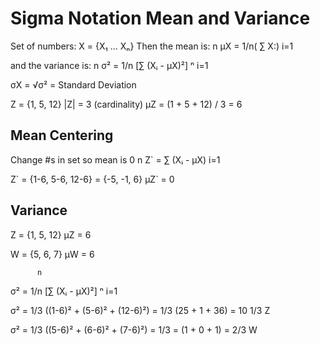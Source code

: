 # Sigma Notation Mean and Variance
Set of numbers: X = {X₁ ... Xₙ}
Then the mean is:
		  n
μX = 1/n( ∑ X:)
		  i=1

and the variance is:
		  n
σ² = 1/n [∑ (Xᵢ - μX)²]
 ⁿ 		  i=1

σX = √σ² = Standard Deviation

Z = {1, 5, 12}
|Z| = 3 (cardinality)
μZ = (1 + 5 + 12) / 3 = 6

## Mean Centering
Change #s in set so mean is 0
	 n
Z\` = ∑ (Xᵢ - μX)
 	 i=1

Z\` = {1-6, 5-6, 12-6} = {-5, -1, 6}
μZ\` = 0

## Variance
Z = {1, 5, 12}
μZ = 6

W = {5, 6, 7}
μW = 6

		  n
σ² = 1/n [∑ (Xᵢ - μX)²]
 ⁿ 		  i=1

σ² = 1/3 ((1-6)² + (5-6)² + (12-6)²) = 1/3 (25 + 1 + 36) = 10 1/3
 Z

σ² = 1/3 ((5-6)² + (6-6)² + (7-6)²) = 1/3 = (1 + 0 + 1) = 2/3
 W